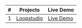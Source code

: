 | #   | Projects                                                                         | Live Demo                                             |
| --- | -------------------------------------------------------------------------------- | ----------------------------------------------------- |
| 1   | [Loopstudio](https://github.com/Mehedi107/Tailwind-Projects/tree/main/Project-7) | [Live Demo](https://loopstudio-by-mehedi.vercel.app/) |
